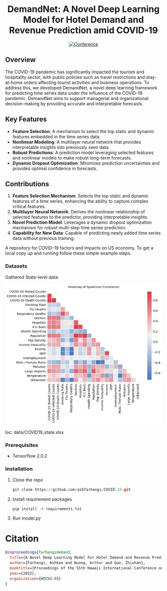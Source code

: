 
<div align="center">

# DemandNet: A Novel Deep Learning Model for Hotel Demand and Revenue Prediction amid COVID-19

[![Conference](http://img.shields.io/badge/HICSS-2022-4b44ce.svg)](https://arxiv.org/abs/2203.04383)
</div>



## Overview

The COVID-19 pandemic has significantly impacted the tourism and hospitality sector, with public policies such as travel restrictions and stay-at-home orders affecting tourist activities and business operations. To address this, we developed DemandNet, a novel deep learning framework for predicting time series data under the influence of the COVID-19 pandemic. DemandNet aims to support managerial and organizational decision-making by providing accurate and interpretable forecasts.

## Key Features

- **Feature Selection**: A mechanism to select the top static and dynamic features embedded in the time series data.
- **Nonlinear Modeling**: A multilayer neural network that provides interpretable insights into previously seen data.
- **Robust Predictions**: A prediction model leveraging selected features and nonlinear models to make robust long-term forecasts.
- **Dynamic Dropout Optimization**: Minimizes prediction uncertainties and provides optimal confidence in forecasts.

## Contributions

1. **Feature Selection Mechanism**: Selects the top static and dynamic features of a time series, enhancing the ability to capture complex critical features.
2. **Multilayer Neural Network**: Derives the nonlinear relationship of selected features to the predictor, providing interpretable insights.
3. **Novel Prediction Model**: Leverages a dynamic dropout optimization mechanism for robust multi-step time series prediction.
4. **Capability for New Data**: Capable of predicting newly added time series data without previous training.


A repository for COVID-19 factors and impacts on US economy.
To get a local copy up and running follow these simple example steps.

### Datasets

Gathered State-level data: 

![](https://raw.githubusercontent.com/ashfarhangi/COVID-19/main/visualization/heat-map.png)


loc: data/COVID19_state.xlsx


### Prerequisites

- Tensorflow 2.0.2


### Installation

1. Clone the repo

   ```Python
   git clone https://github.com/ashfarhangi/COVID-19.git
   ```

2. Install requirement packages

   ```Python
   pip install -r requirements.txt
   ```

3. Run model.py 


# Citation 

```bibtex
@inproceedings{farhangidemand,
  title={A Novel Deep Learning Model For Hotel Demand and Revenue Prediction amid COVID-19},
  author={Farhangi, Ashkan and Huang, Arthur and Guo, Zhishan},
  booktitle={Proceedings of the 55th Hawaii International Conference on System Sciences (HICSS 2022)},
  year={2022},
  organization={HICSS-55}
}
```
